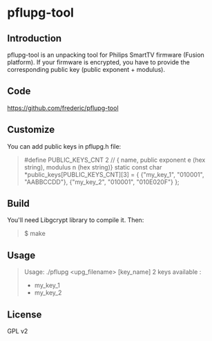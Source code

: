 # pflupg-tool

## Introduction
pflupg-tool is an unpacking tool for Philips SmartTV firmware (Fusion platform). If your firmware is encrypted, you have to provide the corresponding public key (public exponent + modulus).

## Code
https://github.com/frederic/pflupg-tool

## Customize
You can add public keys in pflupg.h file:
> \#define PUBLIC_KEYS_CNT 2
> // { name, public exponent e (hex string), modulus n (hex string)}
> static const char *public_keys[PUBLIC_KEYS_CNT][3] = {
>  {"my_key_1", "010001", "AABBCCDD"},
>  {"my_key_2", "010001", "010E020F"}
> };

## Build
You'll need Libgcrypt library to compile it. Then:

> $ make

## Usage
> Usage: ./pflupg <upg_filename> [key_name]
> 2 keys available :
> * my_key_1
> * my_key_2

## License
GPL v2
